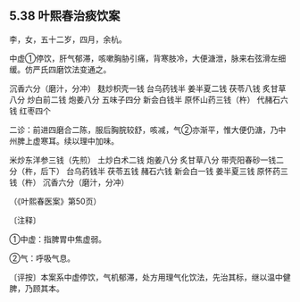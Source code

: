 ## 5.38 叶熙春治痰饮案

李，女，五十二岁，四月，余杭。

中虚①停饮，肝气郁滞，咳嗽胸胁引痛，背寒肢冷，大便溏泄，脉来右弦滑左细缓。仿严氏四磨饮法变通之。

沉香六分（磨汁，分冲） 麸炒枳壳一钱 台乌药钱半 姜半夏二钱 茯苓八钱 炙甘草八分 炒白前二钱 炮姜八分 五味子四分 新会白钱半 原怀山药三钱（杵） 代赭石六钱 红枣四个

二诊：前进四磨合二陈，服后胸脘较舒，咳减，气②亦渐平，惟大便仍溏，乃中州脾上虚寒耳。续以理中加味。

米炒东洋参三钱（先煎） 土炒白术二钱 炮姜八分 炙甘草八分 带壳阳春砂一钱二分（杵，后下） 台乌药钱半 茯苓五钱 赭石六钱 新会白一钱 姜半夏三钱 原怀药三钱（杵） 沉香六分（磨汁，分冲）

（《叶熙春医案》第50页）

〔注释〕

①中虚：指脾胃中焦虚弱。

②气：呼吸气息。

〔评按〕本案系中虚停饮，气机郁滞，处方用理气化饮法，先治其标，继以温中健脾，乃顾其本。
